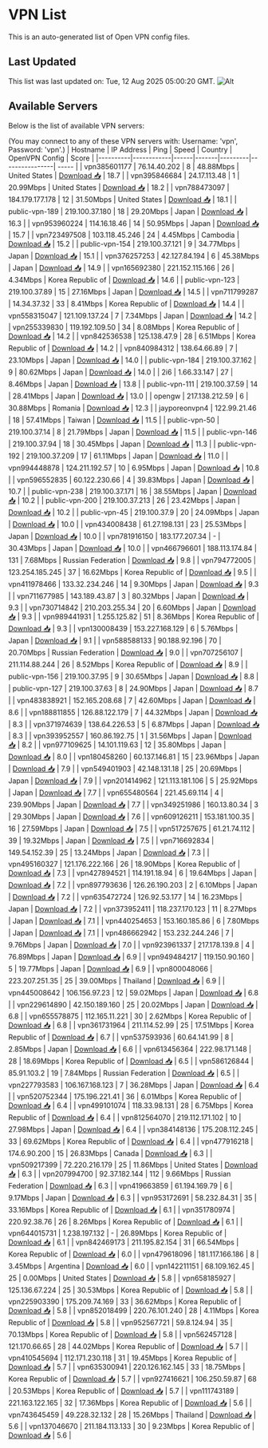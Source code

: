 # VPN List

This is an auto-generated list of Open VPN config files.

## Last Updated

This list was last updated on: Tue, 12 Aug 2025 05:00:20 GMT.
![Alt](https://repobeats.axiom.co/api/embed/186b98318ef1479477931607c1ad7d823f12451f.svg "Repobeats analytics image")

## Available Servers

Below is the list of available VPN servers:

(You may connect to any of these VPN servers with: Username: 'vpn', Password: 'vpn'.)
| Hostname | IP Address | Ping | Speed | Country | OpenVPN Config | Score |
|----------|------------|------|-------|---------|----------------| ----- |
| vpn385601177 | 76.14.40.202 | 8 | 48.88Mbps | United States | [Download 📥](./configs/server_0_US.ovpn) | 18.7 |
| vpn395846684 | 24.17.113.48 | 1 | 20.99Mbps | United States | [Download 📥](./configs/server_1_US.ovpn) | 18.2 |
| vpn788473097 | 184.179.177.178 | 12 | 31.50Mbps | United States | [Download 📥](./configs/server_2_US.ovpn) | 18.1 |
| public-vpn-189 | 219.100.37.180 | 18 | 29.20Mbps | Japan | [Download 📥](./configs/server_3_JP.ovpn) | 16.3 |
| vpn953960224 | 114.16.18.46 | 14 | 50.95Mbps | Japan | [Download 📥](./configs/server_4_JP.ovpn) | 15.7 |
| vpn723497508 | 103.118.45.246 | 24 | 4.45Mbps | Cambodia | [Download 📥](./configs/server_5_KH.ovpn) | 15.2 |
| public-vpn-154 | 219.100.37.121 | 9 | 34.77Mbps | Japan | [Download 📥](./configs/server_6_JP.ovpn) | 15.1 |
| vpn376257253 | 42.127.84.194 | 6 | 45.38Mbps | Japan | [Download 📥](./configs/server_7_JP.ovpn) | 14.9 |
| vpn165692380 | 221.152.115.166 | 26 | 4.34Mbps | Korea Republic of | [Download 📥](./configs/server_8_KR.ovpn) | 14.6 |
| public-vpn-123 | 219.100.37.89 | 15 | 27.16Mbps | Japan | [Download 📥](./configs/server_9_JP.ovpn) | 14.5 |
| vpn711799287 | 14.34.37.32 | 33 | 8.41Mbps | Korea Republic of | [Download 📥](./configs/server_10_KR.ovpn) | 14.4 |
| vpn558315047 | 121.109.137.24 | 7 | 7.34Mbps | Japan | [Download 📥](./configs/server_11_JP.ovpn) | 14.2 |
| vpn255339830 | 119.192.109.50 | 34 | 8.08Mbps | Korea Republic of | [Download 📥](./configs/server_12_KR.ovpn) | 14.2 |
| vpn842536538 | 125.138.47.9 | 28 | 6.51Mbps | Korea Republic of | [Download 📥](./configs/server_13_KR.ovpn) | 14.2 |
| vpn840984312 | 138.64.66.89 | 7 | 23.10Mbps | Japan | [Download 📥](./configs/server_14_JP.ovpn) | 14.0 |
| public-vpn-184 | 219.100.37.162 | 9 | 80.62Mbps | Japan | [Download 📥](./configs/server_15_JP.ovpn) | 14.0 |
| 2i6 | 1.66.33.147 | 27 | 8.46Mbps | Japan | [Download 📥](./configs/server_16_JP.ovpn) | 13.8 |
| public-vpn-111 | 219.100.37.59 | 14 | 28.41Mbps | Japan | [Download 📥](./configs/server_17_JP.ovpn) | 13.0 |
| opengw | 217.138.212.59 | 6 | 30.88Mbps | Romania | [Download 📥](./configs/server_18_RO.ovpn) | 12.3 |
| jayporeonvpn4 | 122.99.21.46 | 18 | 57.41Mbps | Taiwan | [Download 📥](./configs/server_19_TW.ovpn) | 11.5 |
| public-vpn-50 | 219.100.37.14 | 8 | 21.79Mbps | Japan | [Download 📥](./configs/server_20_JP.ovpn) | 11.5 |
| public-vpn-146 | 219.100.37.94 | 18 | 30.45Mbps | Japan | [Download 📥](./configs/server_21_JP.ovpn) | 11.3 |
| public-vpn-192 | 219.100.37.209 | 17 | 61.11Mbps | Japan | [Download 📥](./configs/server_22_JP.ovpn) | 11.0 |
| vpn994448878 | 124.211.192.57 | 10 | 6.95Mbps | Japan | [Download 📥](./configs/server_23_JP.ovpn) | 10.8 |
| vpn596552835 | 60.122.230.66 | 4 | 39.83Mbps | Japan | [Download 📥](./configs/server_24_JP.ovpn) | 10.7 |
| public-vpn-238 | 219.100.37.171 | 16 | 38.55Mbps | Japan | [Download 📥](./configs/server_25_JP.ovpn) | 10.2 |
| public-vpn-200 | 219.100.37.213 | 26 | 23.42Mbps | Japan | [Download 📥](./configs/server_26_JP.ovpn) | 10.2 |
| public-vpn-45 | 219.100.37.9 | 20 | 24.09Mbps | Japan | [Download 📥](./configs/server_27_JP.ovpn) | 10.0 |
| vpn434008438 | 61.27.198.131 | 23 | 25.53Mbps | Japan | [Download 📥](./configs/server_28_JP.ovpn) | 10.0 |
| vpn781916150 | 183.177.207.34 | - | 30.43Mbps | Japan | [Download 📥](./configs/server_29_JP.ovpn) | 10.0 |
| vpn466796601 | 188.113.174.84 | 131 | 7.68Mbps | Russian Federation | [Download 📥](./configs/server_30_RU.ovpn) | 9.8 |
| vpn794772005 | 123.254.185.245 | 37 | 16.62Mbps | Korea Republic of | [Download 📥](./configs/server_31_KR.ovpn) | 9.5 |
| vpn411978466 | 133.32.234.246 | 14 | 9.30Mbps | Japan | [Download 📥](./configs/server_32_JP.ovpn) | 9.3 |
| vpn711677985 | 143.189.43.87 | 3 | 80.32Mbps | Japan | [Download 📥](./configs/server_33_JP.ovpn) | 9.3 |
| vpn730714842 | 210.203.255.34 | 20 | 6.60Mbps | Japan | [Download 📥](./configs/server_34_JP.ovpn) | 9.3 |
| vpn989441931 | 1.255.125.82 | 51 | 8.36Mbps | Korea Republic of | [Download 📥](./configs/server_35_KR.ovpn) | 9.3 |
| vpn130008439 | 153.227.168.129 | 6 | 5.76Mbps | Japan | [Download 📥](./configs/server_36_JP.ovpn) | 9.1 |
| vpn588588133 | 90.188.92.196 | 70 | 20.70Mbps | Russian Federation | [Download 📥](./configs/server_37_RU.ovpn) | 9.0 |
| vpn707256107 | 211.114.88.244 | 26 | 8.52Mbps | Korea Republic of | [Download 📥](./configs/server_38_KR.ovpn) | 8.9 |
| public-vpn-156 | 219.100.37.95 | 9 | 30.65Mbps | Japan | [Download 📥](./configs/server_39_JP.ovpn) | 8.8 |
| public-vpn-127 | 219.100.37.63 | 8 | 24.90Mbps | Japan | [Download 📥](./configs/server_40_JP.ovpn) | 8.7 |
| vpn483838921 | 152.165.208.68 | 7 | 42.60Mbps | Japan | [Download 📥](./configs/server_41_JP.ovpn) | 8.6 |
| vpn188811855 | 126.88.122.179 | 7 | 44.32Mbps | Japan | [Download 📥](./configs/server_42_JP.ovpn) | 8.3 |
| vpn371974639 | 138.64.226.53 | 5 | 6.87Mbps | Japan | [Download 📥](./configs/server_43_JP.ovpn) | 8.3 |
| vpn393952557 | 160.86.192.75 | 1 | 31.56Mbps | Japan | [Download 📥](./configs/server_44_JP.ovpn) | 8.2 |
| vpn977109625 | 14.101.119.63 | 12 | 35.80Mbps | Japan | [Download 📥](./configs/server_45_JP.ovpn) | 8.0 |
| vpn180458260 | 60.137.146.81 | 15 | 23.96Mbps | Japan | [Download 📥](./configs/server_46_JP.ovpn) | 7.9 |
| vpn549401903 | 42.148.131.18 | 25 | 20.69Mbps | Japan | [Download 📥](./configs/server_47_JP.ovpn) | 7.9 |
| vpn201414962 | 121.113.181.106 | 5 | 25.92Mbps | Japan | [Download 📥](./configs/server_48_JP.ovpn) | 7.7 |
| vpn655480564 | 221.45.69.114 | 4 | 239.90Mbps | Japan | [Download 📥](./configs/server_49_JP.ovpn) | 7.7 |
| vpn349251986 | 160.13.80.34 | 3 | 29.30Mbps | Japan | [Download 📥](./configs/server_50_JP.ovpn) | 7.6 |
| vpn609126211 | 153.181.100.35 | 16 | 27.59Mbps | Japan | [Download 📥](./configs/server_51_JP.ovpn) | 7.5 |
| vpn517257675 | 61.21.74.112 | 39 | 19.32Mbps | Japan | [Download 📥](./configs/server_52_JP.ovpn) | 7.5 |
| vpn716692834 | 149.54.152.39 | 25 | 13.24Mbps | Japan | [Download 📥](./configs/server_53_JP.ovpn) | 7.3 |
| vpn495160327 | 121.176.222.166 | 26 | 18.90Mbps | Korea Republic of | [Download 📥](./configs/server_54_KR.ovpn) | 7.3 |
| vpn427894521 | 114.191.18.94 | 6 | 19.64Mbps | Japan | [Download 📥](./configs/server_55_JP.ovpn) | 7.2 |
| vpn897793636 | 126.26.190.203 | 2 | 6.10Mbps | Japan | [Download 📥](./configs/server_56_JP.ovpn) | 7.2 |
| vpn635472724 | 126.92.53.177 | 14 | 16.23Mbps | Japan | [Download 📥](./configs/server_57_JP.ovpn) | 7.2 |
| vpn373952411 | 118.237.170.123 | 11 | 8.27Mbps | Japan | [Download 📥](./configs/server_58_JP.ovpn) | 7.1 |
| vpn440254653 | 153.160.185.86 | 6 | 7.80Mbps | Japan | [Download 📥](./configs/server_59_JP.ovpn) | 7.1 |
| vpn486662942 | 153.232.244.246 | 7 | 9.76Mbps | Japan | [Download 📥](./configs/server_60_JP.ovpn) | 7.0 |
| vpn923961337 | 217.178.139.8 | 4 | 76.89Mbps | Japan | [Download 📥](./configs/server_61_JP.ovpn) | 6.9 |
| vpn949484217 | 119.150.90.160 | 5 | 19.77Mbps | Japan | [Download 📥](./configs/server_62_JP.ovpn) | 6.9 |
| vpn800048066 | 223.207.251.35 | 25 | 39.00Mbps | Thailand | [Download 📥](./configs/server_63_TH.ovpn) | 6.9 |
| vpn445008642 | 106.156.97.23 | 12 | 59.02Mbps | Japan | [Download 📥](./configs/server_64_JP.ovpn) | 6.8 |
| vpn229614890 | 42.150.189.160 | 25 | 20.02Mbps | Japan | [Download 📥](./configs/server_65_JP.ovpn) | 6.8 |
| vpn655578875 | 112.165.11.221 | 30 | 2.62Mbps | Korea Republic of | [Download 📥](./configs/server_66_KR.ovpn) | 6.8 |
| vpn361731964 | 211.114.52.99 | 25 | 17.51Mbps | Korea Republic of | [Download 📥](./configs/server_67_KR.ovpn) | 6.7 |
| vpn537593936 | 60.64.141.99 | 8 | 2.85Mbps | Japan | [Download 📥](./configs/server_68_JP.ovpn) | 6.6 |
| vpn613456364 | 222.98.171.148 | 28 | 18.69Mbps | Korea Republic of | [Download 📥](./configs/server_69_KR.ovpn) | 6.5 |
| vpn586126844 | 85.91.103.2 | 19 | 7.84Mbps | Russian Federation | [Download 📥](./configs/server_70_RU.ovpn) | 6.5 |
| vpn227793583 | 106.167.168.123 | 7 | 36.28Mbps | Japan | [Download 📥](./configs/server_71_JP.ovpn) | 6.4 |
| vpn520752344 | 175.196.221.41 | 36 | 6.01Mbps | Korea Republic of | [Download 📥](./configs/server_72_KR.ovpn) | 6.4 |
| vpn499101074 | 118.33.98.131 | 28 | 6.75Mbps | Korea Republic of | [Download 📥](./configs/server_73_KR.ovpn) | 6.4 |
| vpn812564070 | 219.112.171.102 | 10 | 27.98Mbps | Japan | [Download 📥](./configs/server_74_JP.ovpn) | 6.4 |
| vpn384148136 | 175.208.112.245 | 33 | 69.62Mbps | Korea Republic of | [Download 📥](./configs/server_75_KR.ovpn) | 6.4 |
| vpn477916218 | 174.6.90.200 | 15 | 26.83Mbps | Canada | [Download 📥](./configs/server_76_CA.ovpn) | 6.3 |
| vpn509217399 | 72.220.216.179 | 25 | 11.86Mbps | United States | [Download 📥](./configs/server_77_US.ovpn) | 6.3 |
| vpn207994700 | 92.37.182.144 | 112 | 9.66Mbps | Russian Federation | [Download 📥](./configs/server_78_RU.ovpn) | 6.3 |
| vpn419663859 | 61.194.169.79 | 6 | 9.17Mbps | Japan | [Download 📥](./configs/server_79_JP.ovpn) | 6.3 |
| vpn953172691 | 58.232.84.31 | 35 | 33.16Mbps | Korea Republic of | [Download 📥](./configs/server_80_KR.ovpn) | 6.1 |
| vpn351780974 | 220.92.38.76 | 26 | 8.26Mbps | Korea Republic of | [Download 📥](./configs/server_81_KR.ovpn) | 6.1 |
| vpn644015731 | 1.238.197.132 | - | 26.89Mbps | Korea Republic of | [Download 📥](./configs/server_82_KR.ovpn) | 6.1 |
| vpn842469173 | 211.195.82.154 | 31 | 66.54Mbps | Korea Republic of | [Download 📥](./configs/server_83_KR.ovpn) | 6.0 |
| vpn479618096 | 181.117.166.186 | 8 | 3.45Mbps | Argentina | [Download 📥](./configs/server_84_AR.ovpn) | 6.0 |
| vpn142211151 | 68.109.162.45 | 25 | 0.00Mbps | United States | [Download 📥](./configs/server_85_US.ovpn) | 5.8 |
| vpn658185927 | 125.136.67.224 | 25 | 30.53Mbps | Korea Republic of | [Download 📥](./configs/server_86_KR.ovpn) | 5.8 |
| vpn225903390 | 175.209.74.169 | 33 | 36.62Mbps | Korea Republic of | [Download 📥](./configs/server_87_KR.ovpn) | 5.8 |
| vpn852018499 | 220.76.101.240 | 28 | 4.11Mbps | Korea Republic of | [Download 📥](./configs/server_88_KR.ovpn) | 5.8 |
| vpn952567721 | 59.8.124.94 | 35 | 70.13Mbps | Korea Republic of | [Download 📥](./configs/server_89_KR.ovpn) | 5.8 |
| vpn562457128 | 121.170.66.65 | 28 | 44.02Mbps | Korea Republic of | [Download 📥](./configs/server_90_KR.ovpn) | 5.7 |
| vpn410545694 | 112.171.230.118 | 31 | 19.45Mbps | Korea Republic of | [Download 📥](./configs/server_91_KR.ovpn) | 5.7 |
| vpn635300941 | 220.126.162.145 | 33 | 18.75Mbps | Korea Republic of | [Download 📥](./configs/server_92_KR.ovpn) | 5.7 |
| vpn927416621 | 106.250.59.87 | 68 | 20.53Mbps | Korea Republic of | [Download 📥](./configs/server_93_KR.ovpn) | 5.7 |
| vpn111743189 | 221.163.122.165 | 32 | 17.36Mbps | Korea Republic of | [Download 📥](./configs/server_94_KR.ovpn) | 5.6 |
| vpn743645459 | 49.228.32.132 | 28 | 15.26Mbps | Thailand | [Download 📥](./configs/server_95_TH.ovpn) | 5.6 |
| vpn137046670 | 211.184.113.133 | 30 | 9.23Mbps | Korea Republic of | [Download 📥](./configs/server_96_KR.ovpn) | 5.6 |
